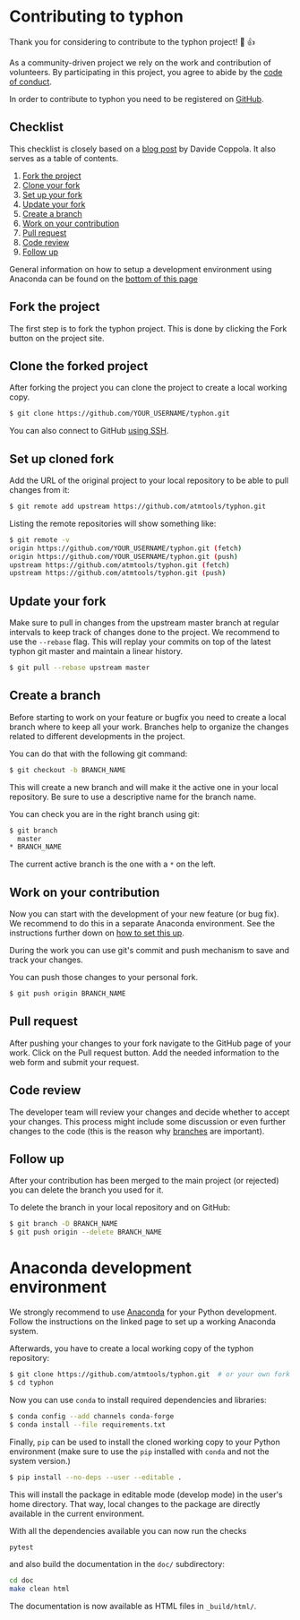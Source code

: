 # Contributing to typhon
Thank you for considering to contribute to the typhon project! :tada: :+1:

As a community-driven project we rely on the work and contribution of
volunteers. By participating in this project, you agree to abide by the
[code of conduct](CODE_OF_CONDUCT.md).

In order to contribute to typhon you need to be registered on
[GitHub](https://github.com/join).

## Checklist
This checklist is closely based on a
[blog post](http://blog.davidecoppola.com/2016/11/howto-contribute-to-open-source-project-on-github/)
by Davide Coppola. It also serves as a table of contents.

1. [Fork the project](#fork-the-project)
2. [Clone your fork](#clone-the-forked-project)
3. [Set up your fork](#set-up-cloned-fork)
4. [Update your fork](#update-your-fork)
5. [Create a branch](#create-a-branch)
6. [Work on your contribution](#work-on-your-contribution)
7. [Pull request](#pull-request)
8. [Code review](#code-review)
9. [Follow up](#follow-up)

General information on how to setup a development environment using Anaconda
can be found on the [bottom of this page](#anaconda-development-environment)

## Fork the project
The first step is to fork the typhon project. This is done by clicking the Fork
button on the project site.

## Clone the forked project
After forking the project you can clone the project to create a local working
copy.
```bash
$ git clone https://github.com/YOUR_USERNAME/typhon.git
```

You can also connect to GitHub
[using SSH](https://help.github.com/articles/connecting-to-github-with-ssh/).

## Set up cloned fork
Add the URL of the original project to your local repository to be able to pull
changes from it:
```bash
$ git remote add upstream https://github.com/atmtools/typhon.git
```

Listing the remote repositories will show something like:
```bash
$ git remote -v
origin https://github.com/YOUR_USERNAME/typhon.git (fetch)
origin https://github.com/YOUR_USERNAME/typhon.git (push)
upstream https://github.com/atmtools/typhon.git (fetch)
upstream https://github.com/atmtools/typhon.git (push)
```

## Update your fork
Make sure to pull in changes from the upstream master branch at regular
intervals to keep track of changes done to the project.
We recommend to use the `--rebase` flag. This will replay your commits on top
of the latest typhon git master and maintain a linear history.
```bash
$ git pull --rebase upstream master
```

## Create a branch
Before starting to work on your feature or bugfix you need to create a local
branch where to keep all your work. Branches help to organize the changes
related to different developments in the project.

You can do that with the following git command:
```bash
$ git checkout -b BRANCH_NAME
```

This will create a new branch and will make it the active one in your local
repository. Be sure to use a descriptive name for the branch name.

You can check you are in the right branch using git:
```bash
$ git branch
  master
* BRANCH_NAME
```
The current active branch is the one with a ``*`` on the left.

## Work on your contribution
Now you can start with the development of your new feature (or bug fix).
We recommend to do this in a separate Anaconda environment. See the instructions
further down on [how to set this up](#anaconda-development-environment).

During the work you can use git's commit and push mechanism to save and track
your changes.

You can push those changes to your personal fork.
```bash
$ git push origin BRANCH_NAME
```

## Pull request
After pushing your changes to your fork navigate to the GitHub page of your
work.  Click on the Pull request button. Add the needed information to the web
form and submit your request.

## Code review
The developer team will review your changes and decide whether to accept your
changes. This process might include some discussion or even further changes to
the code (this is the reason why [branches](#create-a-branch) are important).

## Follow up
After your contribution has been merged to the main project (or rejected) you
can delete the branch you used for it.

To delete the branch in your local repository and on GitHub:
```bash
$ git branch -D BRANCH_NAME
$ git push origin --delete BRANCH_NAME
```


# Anaconda development environment
We strongly recommend to use
[Anaconda](https://conda.io/docs/user-guide/install/download.html) for your
Python development. Follow the instructions on the linked page to set up
a working Anaconda system.

Afterwards, you have to create a local working copy of the typhon repository:
```bash
$ git clone https://github.com/atmtools/typhon.git  # or your own fork
$ cd typhon
```

Now you can use ``conda`` to install required dependencies and libraries:
```bash
$ conda config --add channels conda-forge
$ conda install --file requirements.txt
```

Finally, ``pip`` can be used to install the cloned working copy
to your Python environment (make sure to use the ``pip`` installed with 
``conda`` and not the system version.)
```bash
$ pip install --no-deps --user --editable .
```

This will install the package in editable mode (develop mode) in the user's
home directory. That way, local changes to the package are directly available
in the current environment.

With all the dependencies available you can now run the checks
```bash
pytest
```
and also build the documentation in the `doc/` subdirectory: 
```bash
cd doc
make clean html
```

The documentation is now available as HTML files in `_build/html/`.
